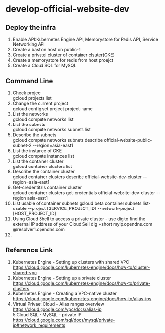 # develop-official-website-dev
## Deploy the infra
1. Enable API:Kubernetes Engine API, Memorystore for Redis API, Service Networking API<br />
2. Create a bastion host on public-1<br />
3. Create a privatei cluster of container clsuter(GKE)<br />
4. Create a memorystore for redis from host proejct<br />
5. Create a Cloud SQL for MySQL<br />

## Command Line
1. Check project<br />
gcloud projects list<br />
2. Change the current project<br />
gcloud config set project project-name<br />
3. List the networks<br />
gcloud compute networks list<br />
4. List the subnets<br />
gcloud compute networks subnets list<br />
5. Describe the subnets<br />
gcloud compute networks subnets describe official-website-public-subnet-2 --region=asia-east1<br />
6. List the instance of GKE<br />
gcloud compute instances list<br />
7. List the container cluster<br /> 
gcloud container clusters list<br />
8. Describe the container cluster<br />
gcloud container clusters describe official-website-dev-cluster --region=asia-east1<br />
9. Get-credentitals container cluster<br />
gcloud container clusters get-credentials official-website-dev-cluster --region asia-east1
10. List usable of container subnets
gcloud beta container subnets list-usable --project [SERVICE_PROJECT_ID] --network-project [HOST_PROJECT_ID]
11. Using Cloud Shell to access a private cluster - use dig to find the external IP address of your Cloud Sell
dig +short myip.opendns.com @resolver1.opendns.com
12. 

## Reference Link
1. Kubernetes Engine - Setting up clusters with shared VPC<br />
https://cloud.google.com/kubernetes-engine/docs/how-to/cluster-shared-vpc<br />
2. Kubernetes Engine - Setting up a private cluster<br />
https://cloud.google.com/kubernetes-engine/docs/how-to/private-clusters<br />
3. Kubernetes Engine - Creating a VPC-native cluster<br />
https://cloud.google.com/kubernetes-engine/docs/how-to/alias-ips<br />
4. Virtual Privaet Cloud - Alias ranges overview<br />
https://cloud.google.com/vpc/docs/alias-ip<br />
5.Cloud SQL - MySQL - private IP<br />
https://cloud.google.com/sql/docs/mysql/private-ip#network_requirements<br />
